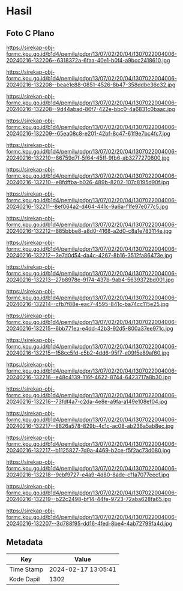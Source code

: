 # Hasil

## Foto C Plano

https://sirekap-obj-formc.kpu.go.id/b1d4/pemilu/pdpr/13/07/02/20/04/1307022004006-20240216-132206--6318372a-6faa-40e1-b0f4-a9bcc2418610.jpg

https://sirekap-obj-formc.kpu.go.id/b1d4/pemilu/pdpr/13/07/02/20/04/1307022004006-20240216-132208--beae1e88-0851-4526-8b47-358ddbe36c32.jpg

https://sirekap-obj-formc.kpu.go.id/b1d4/pemilu/pdpr/13/07/02/20/04/1307022004006-20240216-132208--9d44abad-86f7-422e-bbc0-4a6831c0baac.jpg

https://sirekap-obj-formc.kpu.go.id/b1d4/pemilu/pdpr/13/07/02/20/04/1307022004006-20240216-132209--65ea08c8-e201-42bf-8c47-61f9e7bc4fc7.jpg

https://sirekap-obj-formc.kpu.go.id/b1d4/pemilu/pdpr/13/07/02/20/04/1307022004006-20240216-132210--86759d7f-5f64-45ff-9fb6-ab3277270800.jpg

https://sirekap-obj-formc.kpu.go.id/b1d4/pemilu/pdpr/13/07/02/20/04/1307022004006-20240216-132210--e8fdffba-b026-489b-8202-107c8195d90f.jpg

https://sirekap-obj-formc.kpu.go.id/b1d4/pemilu/pdpr/13/07/02/20/04/1307022004006-20240216-132211--8ef064a2-d464-441c-9a6a-f1fe97e077c5.jpg

https://sirekap-obj-formc.kpu.go.id/b1d4/pemilu/pdpr/13/07/02/20/04/1307022004006-20240216-132212--885bbbe8-a8d0-4168-a2d0-c8a1e783114e.jpg

https://sirekap-obj-formc.kpu.go.id/b1d4/pemilu/pdpr/13/07/02/20/04/1307022004006-20240216-132212--3e7d0d54-da4c-4267-8b16-3512fa86473e.jpg

https://sirekap-obj-formc.kpu.go.id/b1d4/pemilu/pdpr/13/07/02/20/04/1307022004006-20240216-132213--27b8978e-9174-437b-9ab4-5639372bd001.jpg

https://sirekap-obj-formc.kpu.go.id/b1d4/pemilu/pdpr/13/07/02/20/04/1307022004006-20240216-132214--cfb7f88e-eac7-4595-841c-ba74cc115e25.jpg

https://sirekap-obj-formc.kpu.go.id/b1d4/pemilu/pdpr/13/07/02/20/04/1307022004006-20240216-132215--6bb771ea-e4dd-42b3-92d5-800a37ee971c.jpg

https://sirekap-obj-formc.kpu.go.id/b1d4/pemilu/pdpr/13/07/02/20/04/1307022004006-20240216-132215--158cc5fd-c5b2-4dd6-95f7-e09f5e89af60.jpg

https://sirekap-obj-formc.kpu.go.id/b1d4/pemilu/pdpr/13/07/02/20/04/1307022004006-20240216-132216--e48c4139-116f-4622-8744-6423717a8b30.jpg

https://sirekap-obj-formc.kpu.go.id/b1d4/pemilu/pdpr/13/07/02/20/04/1307022004006-20240216-132216--73fdf4a7-c2da-4e8e-a9fa-a149e108ef04.jpg

https://sirekap-obj-formc.kpu.go.id/b1d4/pemilu/pdpr/13/07/02/20/04/1307022004006-20240216-132217--8826a578-829b-4c1c-ac08-ab236a5ab8ec.jpg

https://sirekap-obj-formc.kpu.go.id/b1d4/pemilu/pdpr/13/07/02/20/04/1307022004006-20240216-132217--b1125827-7d9a-4469-b2ce-f5f2ac73d080.jpg

https://sirekap-obj-formc.kpu.go.id/b1d4/pemilu/pdpr/13/07/02/20/04/1307022004006-20240216-132218--9cbf9727-e4a9-4d80-8ade-cf1a7077eecf.jpg

https://sirekap-obj-formc.kpu.go.id/b1d4/pemilu/pdpr/13/07/02/20/04/1307022004006-20240216-132219--b22c2498-bf14-44fe-9723-72aba628fa65.jpg

https://sirekap-obj-formc.kpu.go.id/b1d4/pemilu/pdpr/13/07/02/20/04/1307022004006-20240216-132207--3d788f95-dd16-4fed-8be4-4ab72799fa4d.jpg


## Metadata

| Key        | Value               |
| ---------- | ------------------- |
| Time Stamp | 2024-02-17 13:05:41 |
| Kode Dapil | 1302                |



